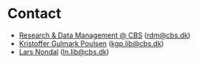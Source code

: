 # Contact 

- [Research & Data Management @ CBS](https://www.cbs.dk/en/research/cbs-research-profile/research-data-management) ([rdm@cbs.dk](mailto:rdm@cbs.dk))
- [Kristoffer Gulmark Poulsen](https://www.cbs.dk/en/cbs/organisation/faellesadministrationen/bibliotek/staff/kgplib) ([kgp.lib@cbs.dk](mailto:kgp.lib@cbs.dk))
- [Lars Nondal](https://www.cbs.dk/en/about-cbs/organisation/shared-central-services/library/staff/lnlib) ([ln.lib@cbs.dk](mailto:ln.lib@cbs.dk))
